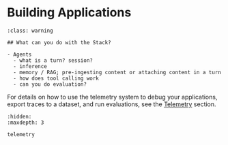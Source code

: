 # Building Applications

```{admonition} Work in Progress
:class: warning

## What can you do with the Stack?

- Agents
  - what is a turn? session?
  - inference
  - memory / RAG; pre-ingesting content or attaching content in a turn
  - how does tool calling work
  - can you do evaluation?
```
For details on how to use the telemetry system to debug your applications, export traces to a dataset, and run evaluations, see the [Telemetry](telemetry) section.

```{toctree}
:hidden:
:maxdepth: 3

telemetry
```
